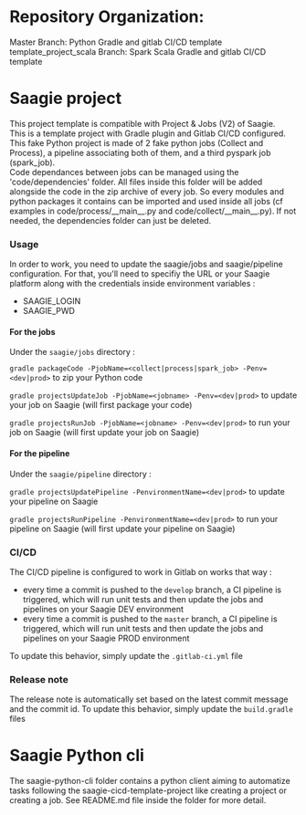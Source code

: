 # Repository Organization:  
Master Branch: Python Gradle and gitlab CI/CD template  
template_project_scala Branch: Spark Scala Gradle and gitlab CI/CD template  

# Saagie project

This project template is compatible with Project & Jobs (V2) of Saagie.  
This is a template project with Gradle plugin and Gitlab CI/CD configured.  
This fake Python project is made of 2 fake python jobs (Collect and Process), a pipeline associating both of them, and a third pyspark job (spark_job).  
Code dependances between jobs can be managed using the 'code/dependencies' folder. All files inside this folder will be added alongside the code in the zip archive of every job. So every modules and python packages it contains can be imported and used inside all jobs (cf examples in code/process/\_\_main\_\_.py and code/collect/\_\_main\_\_.py). If not needed, the dependencies folder can just be deleted.  
 

### Usage

In order to work, you need to update the saagie/jobs and saagie/pipeline configuration.
For that, you'll need to specifiy the URL or your Saagie platform along with the credentials inside environment variables : 
* SAAGIE_LOGIN
* SAAGIE_PWD

#### For the jobs
Under the `saagie/jobs` directory : 

`gradle packageCode -PjobName=<collect|process|spark_job> -Penv=<dev|prod>` to zip your Python code

`gradle projectsUpdateJob -PjobName=<jobname> -Penv=<dev|prod>` to update your job on Saagie (will first package your code)

`gradle projectsRunJob -PjobName=<jobname> -Penv=<dev|prod>` to run your job on Saagie (will first update your job on Saagie)

#### For the pipeline
Under the `saagie/pipeline` directory : 

`gradle projectsUpdatePipeline -PenvironmentName=<dev|prod>` to update your pipeline on Saagie

`gradle projectsRunPipeline -PenvironmentName=<dev|prod>` to run your pipeline on Saagie (will first update your pipeline on Saagie)
### CI/CD
The CI/CD pipeline is configured to work in Gitlab on works that way : 
* every time a commit is pushed to the `develop` branch, a CI pipeline is triggered, which will run unit tests and then update the jobs and pipelines on your Saagie DEV environment
* every time a commit is pushed to the `master` branch, a CI pipeline is triggered, which will run unit tests and then update the jobs and pipelines on your Saagie PROD environment

To update this behavior, simply update the `.gitlab-ci.yml` file

### Release note
The release note is automatically set based on the latest commit message and the commit id.
To update this behavior, simply update the `build.gradle` files


# Saagie Python cli

The saagie-python-cli folder contains a python client aiming to automatize tasks following the saagie-cicd-template-project like creating a project or creating a job.
See README.md file inside the folder for more detail.
